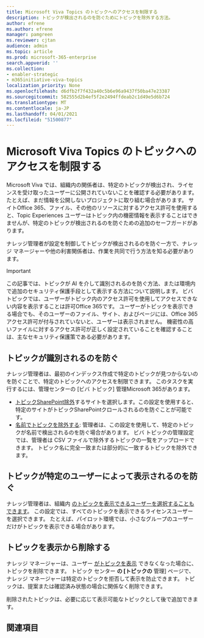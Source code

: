 ```yaml
---
title: Microsoft Viva Topics のトピックへのアクセスを制限する
description: トピックが検出されるのを防ぐためにトピックを除外する方法。
author: efrene
ms.author: efrene
manager: pamgreen
ms.reviewer: cjtan
audience: admin
ms.topic: article
ms.prod: microsoft-365-enterprise
search.appverid: ''
ms.collection:
- enabler-strategic
- m365initiative-viva-topics
localization_priority: None
ms.openlocfilehash: d6dfb2f7f432a40c5b6e96a9437f50ba47e23387
ms.sourcegitcommit: 582555d2b4ef5f2e2494ffdeab2c1d49e5d6b724
ms.translationtype: MT
ms.contentlocale: ja-JP
ms.lasthandoff: 04/01/2021
ms.locfileid: "51500877"
---
```

# <a name="restrict-access-to-topics-in-microsoft-viva-topics"></a>Microsoft Viva Topics のトピックへのアクセスを制限する

Microsoft Viva では、組織内の関係者は、特定のトピックが検出され、ライセンスを受け取ったユーザーに公開されていないことを確認する必要があります。 たとえば、まだ情報を公開しないプロジェクトに取り組む場合があります。 サイトOffice 365、ファイル、その他のリソースに対するアクセス許可を使用すると、Topic Experiences ユーザーはトピック内の機密情報を表示することはできませんが、特定のトピックが検出されるのを防ぐための追加のセーフガードがあります。

ナレッジ管理者が設定を制御してトピックが検出されるのを防ぐ一方で、ナレッジ マネージャーや他の利害関係者は、作業を共同で行う方法を知る必要があります。

> [!Important] 
> この記事では、トピックが AI を介して識別されるのを防ぐ方法、または環境内で追加のセキュリティ保護手段として表示する方法について説明します。 ビバ トピックでは、ユーザーがトピック内のアクセス許可を使用してアクセスできない内容を表示することは許可Office 365です。 ユーザーがトピックを表示できる場合でも、そのユーザーのファイル、サイト、およびページには、Office 365アクセス許可が付与されていないと、ユーザーは表示されません。 機密性の高いファイルに対するアクセス許可が正しく設定されていることを確認することは、主なセキュリティ保護策である必要があります。

## <a name="prevent-topics-from-being-identified"></a>トピックが識別されるのを防ぐ

ナレッジ管理者は、最初のインデックス作成で特定のトピックが見つからないのを防ぐことで、特定のトピックへのアクセスを制限できます。 このタスクを実行するには、管理センターの [ビバ トピック] 管理Microsoft 365があります。
 
- [トピックSharePoint除外](./topic-experiences-discovery.md#select-sharepoint-topic-sources)するサイトを選択します。この設定を使用すると、特定のサイトがトピックSharePointクロールされるのを防ぐことが可能です。
- [名前でトピックを除外する](./topic-experiences-discovery.md#exclude-topics-by-name): 管理者は、この設定を使用して、特定のトピックが名前で検出されるのを防ぐ場合があります。 ビバ トピックの管理設定では、管理者は CSV ファイルで除外するトピックの一覧をアップロードできます。 トピック名に完全一致または部分的に一致するトピックを除外できます。

## <a name="prevent-topics-from-being-viewed-by-specific-users"></a>トピックが特定のユーザーによって表示されるのを防ぐ

ナレッジ管理者は、組織内 [のトピックを表示できるユーザーを選択することもできます](./topic-experiences-knowledge-rules.md)。 この設定では、すべてのトピックを表示できるライセンスユーザーを選択できます。 たとえば、パイロット環境では、小さなグループのユーザーだけがトピックを表示できる場合があります。

## <a name="remove-topics-from-being-viewed"></a>トピックを表示から削除する

ナレッジ マネージャーは、ユーザー [がトピックを表示](./manage-topics.md) できなくなった場合に、トピックを削除できます。 トピック センター **の [トピックの** 管理] ページで、ナレッジ マネージャーは特定のトピックを拒否して表示を防止できます。  トピックは、提案または確認済み状態の場合に関係なく削除できます。

削除されたトピックは、必要に応じて表示可能なトピックとして後で追加できます。 


## <a name="see-also"></a>関連項目




